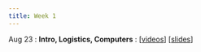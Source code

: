 ```yaml
---
title: Week 1
---
```


Aug 23
: **Intro, Logistics, Computers**
  : \[[videos](https://youtube.com/playlist?list=PLr509y092L29Yfu6uie3T0ArYdJsuKpeQ)\] \[[slides](https://docs.google.com/presentation/d/1m9p5e73UTnzH_EJavD-LOwySGsiYUBxfEZX8bIiQLOs/edit?usp=sharing)\]
<!-- : **HW**{: .label .label-blue }[HW1: Tell us about you Released](https://class.mimir.io/assignments/95a2b71a-ac15-4b1b-9380-16a9d5340e49) -->
  
<!-- Aug 25 -->
<!-- : **Intro to Programming, Memory** -->

<!-- Aug 26 -->
<!-- : **Lab**{: .label .label-purple }Lab 1: My First Code -->
<!--   : [Solution](#) -->

<!-- Aug 27
: **HW 1 due**{: .label .label-red }[Who am I?](#) -->
